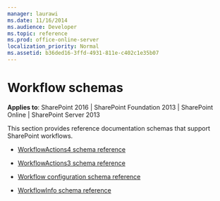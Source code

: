 ```yaml
---
manager: laurawi
ms.date: 11/16/2014
ms.audience: Developer
ms.topic: reference
ms.prod: office-online-server
localization_priority: Normal
ms.assetid: b36ded16-3ffd-4931-811e-c402c1e35b07
---
```


# Workflow schemas

**Applies to**: SharePoint 2016 | SharePoint Foundation 2013 | SharePoint Online | SharePoint Server 2013

This section provides reference documentation schemas that support SharePoint workflows.

- [WorkflowActions4 schema reference](workflowactions4-schema-reference.md)

- [WorkflowActions3 schema reference](workflowactions3-schema-reference.md)

- [Workflow configuration schema reference](workflow-configuration-schema-reference.md)

- [WorkflowInfo schema reference](workflowinfo-schema-reference.md)








